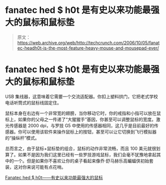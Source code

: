# fanatec hed $ h0t 是有史以来功能最强大的鼠标和鼠标垫

> 原文：<https://web.archive.org/web/http://techcrunch.com/2006/10/05/fanatec-headh0t-is-the-most-feature-heavy-mouse-and-mousepad-ever/>

# fanatec hed $ h0t 是有史以来功能最强大的鼠标和鼠标垫

 USB 集线器，这意味着它需要一个交流适配器。你扣上塑料拱门，它把老式学校电话听筒式的鼠标线固定住。

鼠标本身在右边有一个非常宽的翅膀，当你移动它时，你的戒指和小指可以放在鼠标上，如果你的父母之一传递了“大猩猩手”基因，你甚至可以调整鼠标的宽度。激光传感器是 2000 dpi，与罗技 G5 中使用的传感器相同，这几乎是目前最好的传感器。你可以使用该软件来操作鼠标上的按钮，甚至可以让它切换到飞行模拟器的“操纵杆”模式。

总而言之，由于鼠标+鼠标垫的组合，鼠标的动作非常流畅，而且 100 美元就很划算了。如果不是因为我们这里已经有一些罗技游戏鼠标，我们会毫不犹豫地拿起其中的一个。但是如果你不喜欢让你的桌子看起来像乔·舒马赫乐高蝙蝠侠初始套装，这对你来说可能有点花哨。

[Fanatec hed $ h0t——有史以来功能最强大的鼠标](https://web.archive.org/web/20201202103857/http://www.extremetech.com/article2/0,1558,2024686,00.asp?kc=ETRSS02129TX1K0000532)